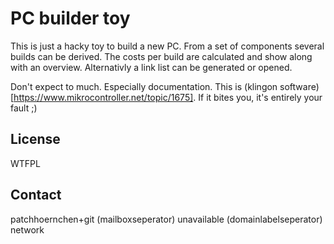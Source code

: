 # PC builder toy

This is just a hacky toy to build a new PC. From a set of components several
builds can be derived. The costs per build are calculated and show along with
an overview. Alternativly a link list can be generated or opened.

Don't expect to much. Especially documentation. This is (klingon software)[https://www.mikrocontroller.net/topic/1675]. If it
bites you, it's entirely your fault ;)

## License

WTFPL

## Contact

patchhoernchen+git (mailboxseperator) unavailable (domainlabelseperator) network
